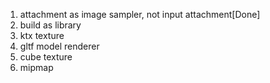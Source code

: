1. attachment as image sampler, not input attachment[Done]
2. build as library
3. ktx texture
4. gltf model renderer
5. cube texture
6. mipmap



